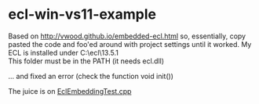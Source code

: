# ecl-win-vs11-example

Based on http://vwood.github.io/embedded-ecl.html
so, essentially, copy pasted the code and foo'ed around with 
project settings until it worked.
My ECL is installed under C:\ecl\13.5.1\
This folder must be in the PATH (it needs ecl.dll)

... and fixed an error (check the function void init())

The juice is on [EclEmbeddingTest.cpp](https://github.com/fabriceleal/ecl-win-vs11-example/blob/master/EclEmbeddingTest/EclEmbeddingTest.cpp)
